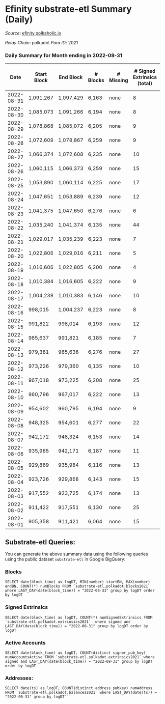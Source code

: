 # Efinity substrate-etl Summary (Daily)

_Source_: [efinity.polkaholic.io](https://efinity.polkaholic.io)

*Relay Chain*: polkadot
*Para ID*: 2021



### Daily Summary for Month ending in 2022-08-31


| Date | Start Block | End Block | # Blocks | # Missing | # Signed Extrinsics (total) | # Active Accounts | # Addresses with Balances | # Events | # Transfers | # XCM Transfers In | # XCM Transfers Out |
| ---- | ----------- | --------- | -------- | --------- | --------------------------- | ----------------- | ------------------------- | -------- | ----------- | ------------------ | ------------------- |
| 2022-08-31 | 1,091,267 | 1,097,429 | 6,163 | none  | 8 | 8 | 15,549 | 18,542 |   |   |   |
| 2022-08-30 | 1,085,073 | 1,091,266 | 6,194 | none  | 8 | 8 | 15,549 | 18,630 |   |   |   |
| 2022-08-29 | 1,078,868 | 1,085,072 | 6,205 | none  | 9 | 6 | 15,549 | 18,669 | 2 ($4.92) |   |   |
| 2022-08-28 | 1,072,609 | 1,078,867 | 6,259 | none  | 9 | 9 | 15,548 | 18,838 | 2 ($143.63) |   |   |
| 2022-08-27 | 1,066,374 | 1,072,608 | 6,235 | none  | 10 | 10 | 15,546 | 18,764 |   |   |   |
| 2022-08-26 | 1,060,115 | 1,066,373 | 6,259 | none  | 15 | 11 | 15,546 | 18,873 | 4 ($0.68) |   |   |
| 2022-08-25 | 1,053,890 | 1,060,114 | 6,225 | none  | 17 | 5 | 15,545 | 18,760 | 2 ($0.57) |   |   |
| 2022-08-24 | 1,047,651 | 1,053,889 | 6,239 | none  | 12 | 6 | 15,545 | 18,796 | 3 ($46.43) |   |   |
| 2022-08-23 | 1,041,375 | 1,047,650 | 6,276 | none  | 6 | 6 | 15,544 | 18,874 | 2 ($3.81) |   |   |
| 2022-08-22 | 1,035,240 | 1,041,374 | 6,135 | none  | 44 | 13 | 15,544 | 18,678 | 5 ($17.44) |   |   |
| 2022-08-21 | 1,029,017 | 1,035,239 | 6,223 | none  | 7 | 7 | 15,541 | 18,715 |   |   |   |
| 2022-08-20 | 1,022,806 | 1,029,016 | 6,211 | none  | 5 | 5 | 15,541 | 18,673 |   |   |   |
| 2022-08-19 | 1,016,606 | 1,022,805 | 6,200 | none  | 4 | 3 | 15,541 | 18,635 |   |   |   |
| 2022-08-18 | 1,010,384 | 1,016,605 | 6,222 | none  | 9 | 7 | 15,541 | 18,721 |   |   |   |
| 2022-08-17 | 1,004,238 | 1,010,383 | 6,146 | none  | 10 | 6 | 15,541 | 18,493 |   |   |   |
| 2022-08-16 | 998,015 | 1,004,237 | 6,223 | none  | 8 | 8 | 15,541 | 18,719 |   |   |   |
| 2022-08-15 | 991,822 | 998,014 | 6,193 | none  | 12 | 9 | 15,541 | 18,645 | 1 ($3.85) |   |   |
| 2022-08-14 | 985,637 | 991,821 | 6,185 | none  | 7 | 7 | 15,541 | 18,610 | 2 ($299.26) |   |   |
| 2022-08-13 | 979,361 | 985,636 | 6,276 | none  | 27 | 18 | 15,538 | 18,949 | 4 ($423.84) |   |   |
| 2022-08-12 | 973,226 | 979,360 | 6,135 | none  | 10 | 8 | 15,538 | 18,464 | 2 ($0.57) |   |   |
| 2022-08-11 | 967,018 | 973,225 | 6,208 | none  | 25 | 14 | 15,538 | 18,730 | 1 ($0.002) |   |   |
| 2022-08-10 | 960,796 | 967,017 | 6,222 | none  | 13 | 11 | 15,538 | 18,734 | 1 ($91.14) |   |   |
| 2022-08-09 | 954,602 | 960,795 | 6,194 | none  | 9 | 5 | 15,538 | 18,634 | 1 ($0.19) |   |   |
| 2022-08-08 | 948,325 | 954,601 | 6,277 | none  | 22 | 19 | 15,537 | 18,938 | 1 ($4.08) |   |   |
| 2022-08-07 | 942,172 | 948,324 | 6,153 | none  | 14 | 10 | 15,537 | 18,529 |   |   |   |
| 2022-08-06 | 935,985 | 942,171 | 6,187 | none  | 11 | 6 | 15,537 | 18,620 | 1 ($41.73) |   |   |
| 2022-08-05 | 929,869 | 935,984 | 6,116 | none  | 13 | 12 | 15,536 | 18,421 | 1 ($17.32) |   |   |
| 2022-08-04 | 923,726 | 929,868 | 6,143 | none  | 15 | 13 | 15,535 | 18,505 | 1 ($0.02) |   |   |
| 2022-08-03 | 917,552 | 923,725 | 6,174 | none  | 13 | 6 | 15,535 | 18,584 |   |   |   |
| 2022-08-02 | 911,422 | 917,551 | 6,130 | none  | 25 | 6 | 15,535 | 18,525 | 1 ($0.02) |   |   |
| 2022-08-01 | 905,358 | 911,421 | 6,064 | none  | 15 | 8 | 15,535 | 18,268 | 2 ($178.39) |   |   |

## Substrate-etl Queries:
You can generate the above summary data using the following queries using the public dataset `substrate-etl` in Google BigQuery:


### Blocks
```
SELECT date(block_time) as logDT, MIN(number) startBN, MAX(number) endBN, COUNT(*) numBlocks FROM `substrate-etl.polkadot.blocks2021`  where LAST_DAY(date(block_time)) = "2022-08-31" group by logDT order by logDT
```


### Signed Extrinsics
```
SELECT date(block_time) as logDT, COUNT(*) numSignedExtrinsics FROM `substrate-etl.polkadot.extrinsics2021`  where signed and LAST_DAY(date(block_time)) = "2022-08-31" group by logDT order by logDT
```


### Active Accounts
```
SELECT date(block_time) as logDT, COUNT(distinct signer_pub_key) numAccountsActive FROM `substrate-etl.polkadot.extrinsics2021` where signed and LAST_DAY(date(block_time)) = "2022-08-31" group by logDT order by logDT
```


### Addresses:
```
SELECT date(ts) as logDT, COUNT(distinct address_pubkey) numAddress FROM `substrate-etl.polkadot.balances2021` where LAST_DAY(date(ts)) = "2022-08-31" group by logDT```

